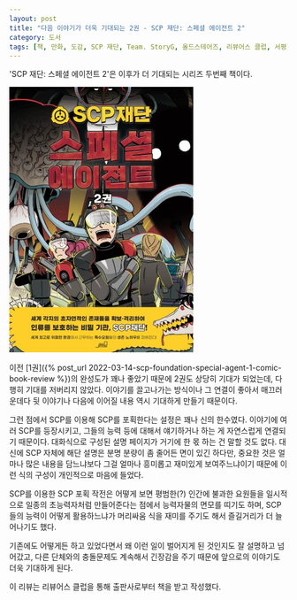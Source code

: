 ```yaml
---
layout: post
title: "다음 이야기가 더욱 기대되는 2권 - SCP 재단: 스페셜 에이전트 2"
category: 도서
tags: [책, 만화, 도감, SCP 재단, Team. StoryG, 올드스테어즈, 리뷰어스 클럽, 서평]
---
```


'SCP 재단: 스페셜 에이전트 2'은
이후가 더 기대되는 시리즈 두번째 책이다.

![표지](/images/scp-foundation-special-agent-2-comic-book-h480.jpg)

이전 [1권]({% post_url 2022-03-14-scp-foundation-special-agent-1-comic-book-review %})의 완성도가 꽤나 좋았기 때문에
2권도 상당히 기대가 되었는데,
다행히 기대를 저버리지 않았다.
이야기를 끌고나가는 방식이나 그 연결이 좋아서 매끄러운데다
뒷 이야기나 다음에 이어질 내용 역시 기대하게 만들기 때문이다.

그런 점에서 SCP를 이용해 SCP를 포획한다는 설정은 꽤나 신의 한수였다.
이야기에 여러 SCP를 등장시키고,
그들의 능력 등에 대해서 얘기하거나 하는 게 자연스럽게 연결되기 때문이다.
대화식으로 구성된 설명 페이지가 거기에 한 몫 하는 건 말할 것도 없다.
대신에 SCP 자체에 해단 설명은 분명 분량이 좀 줄어든 면이 있긴 하다만,
중요한 것은 얼마나 많은 내용을 담느냐보다 그걸 얼마나 흥미롭고 재미있게 보여주느냐이기 때문에
이런 식의 구성이 개인적으로 마음에 들었다.

SCP를 이용한 SCP 포획 작전은
어떻게 보면 평범한(?) 인간에 불과한 요원들을
일시적으로 일종의 초능력자처럼 만들어준다는 점에서
능력자물의 면모를 띠기도 하며,
SCP 들의 능력이 어떻게 활용하느냐가
머리싸움 식을 재미를 주기도 해서
즐길거리가 더 늘어나기도 했다.

기존에도 어떻게든 하고 있었다면서 왜 이런 일이 벌어지게 된 것인지도 잘 설명하고 넘어갔고,
다른 단체와의 충돌문제도 계속해서 긴장감을 주기 때문에
앞으로의 이야기도 더욱 기대하게 된다.



<div class="im im-info">
이 리뷰는 리뷰어스 클럽을 통해 출판사로부터 책을 받고 작성했다.
</div>
